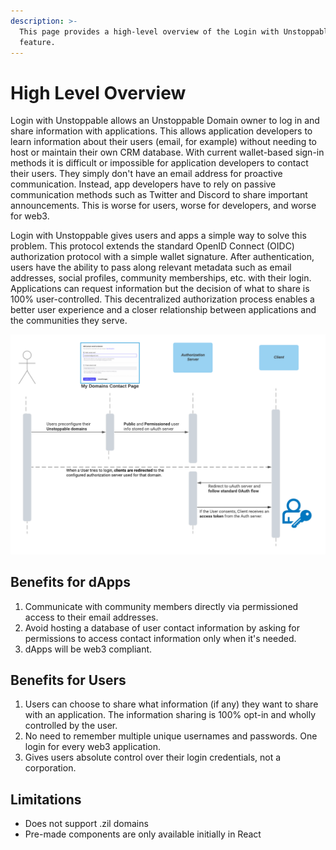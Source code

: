 ```yaml
---
description: >-
  This page provides a high-level overview of the Login with Unstoppable
  feature.
---
```


# High Level Overview

Login with Unstoppable allows an Unstoppable Domain owner to log in and share information with applications. This allows application developers to learn information about their users \(email, for example\) without needing to host or maintain their own CRM database. With current wallet-based sign-in methods it is difficult or impossible for application developers to contact their users. They simply don't have an email address for proactive communication. Instead, app developers have to rely on passive communication methods such as Twitter and Discord to share important announcements. This is worse for users, worse for developers, and worse for web3.

Login with Unstoppable gives users and apps a simple way to solve this problem. This protocol extends the standard OpenID Connect \(OIDC\) authorization protocol with a simple wallet signature. After authentication, users have the ability to pass along relevant metadata such as email addresses, social profiles, community memberships, etc. with their login. Applications can request information but the decision of what to share is 100% user-controlled. This decentralized authorization process enables a better user experience and a closer relationship between applications and the communities they serve.

![User flow for Unstoppable Logins feature](../.gitbook/assets/unstoppable-logins-user-flow.png)

## Benefits for dApps

1. Communicate with community members directly via permissioned access to their email addresses.
2. Avoid hosting a database of user contact information by asking for permissions to access contact information only when it's needed.
3. dApps will be web3 compliant.

## Benefits for Users

1. Users can choose to share what information \(if any\) they want to share with an application. The information sharing is 100% opt-in and wholly controlled by the user.
2. No need to remember multiple unique usernames and passwords. One login for every web3 application.
3. Gives users absolute control over their login credentials, not a corporation.

## Limitations

* Does not support .zil domains
* Pre-made components are only available initially in React

